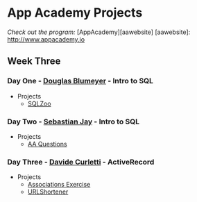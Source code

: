# App Academy Projects

_Check out the program:_ [AppAcademy][aawebsite]
[aawebsite]: http://www.appacademy.io

## Week Three

### Day One - [Douglas Blumeyer][DougBlumeyer] - Intro to SQL

+ Projects
  + [SQLZoo][sqlzoo]

[sqlzoo]: ./D1_DouglasBlumeyer/skeleton/lib/
[DougBlumeyer]: http://github.com/DougBlumeyer

### Day Two - [Sebastian Jay][sebastianrjay] - Intro to SQL

+ Projects
  + [AA Questions][aa_questions]

[aa_questions]: ./D2_SebastianJay/questions_database.rb
[sebastianrjay]: http://github.com/sebastianrjay

### Day Three - [Davide Curletti][dcurletti] - ActiveRecord

+ Projects
  + [Associations Exercise][associations]
  + [URLShortener][urlshortener]

[associations]: ./D3_DavideCurletti/AssociationsExercise-Master
[urlshortener]: ./D3_DavideCurletti/URLShortener
[dcurletti]: http://github.com/dcurletti
